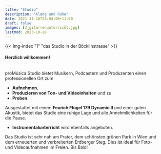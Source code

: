 ```yaml
---
title: "Studio"
description: "Klang und Ruhe"
date: 2021-11-16T23:04:08+11:00
draft: false
images: [3_gitarrenunterricht.jpg]
lastmod: 2023-10-28
---
```


{{< img-index "1" "das Studio in der Böcklinstrasse" >}}

#### Herzlich willkommen!

<br>
proMúsica Studio bietet Musikern, Podcastern und Produzenten einen professionellen Ort zum

- **Aufnehmen**,
- **Produzieren von Ton- und Videoinhalten** und zu
- **Proben**

Ausgestattet mit einem **Feurich Flügel 179 Dynamic II** und einer guten Akustik, bietet das Studio eine ruhige Lage und alle Annehmlichkeiten für die Pause.

- **Instrumentalunterricht** wird ebenfalls angeboten.

Das Studio ist sehr nah am Prater, dem schönsten grünen Park in Wien und dem erneuerten und verbreiterten Erdberger Steg. Dies ist ideal für Foto- und Videoaufnahmen im Freien. Bis Bald!
